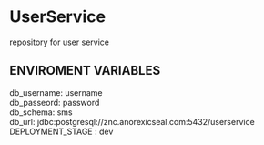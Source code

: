 # UserService
repository for user service


## ENVIROMENT VARIABLES  
db_username: username  
db_passeord: password  
db_schema: sms  
db_url: jdbc:postgresql://znc.anorexicseal.com:5432/userservice  
DEPLOYMENT_STAGE : dev  
